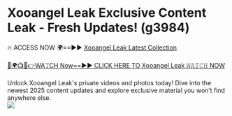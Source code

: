 # Xooangel Leak Exclusive Content Leak - Fresh Updates! (g3984)

🔥 ACCESS NOW 🌍==►► <a href="https://tinyurl.com/kvy9nzfs" rel="nofollow">Xooangel Leak Latest Collection</a>
<br><br>
[🔴🌍📺📱👉WA𝚃CH Now==►► CLICK HERE TO Xooangel Leak 𝚆𝙰𝚃𝙲𝙷 NOW](https://tinyurl.com/kvy9nzfs)
<br><br>
Unlock Xooangel Leak's private videos and photos today! Dive into the newest 2025 content updates and explore exclusive material you won’t find anywhere else.
<br>
<a href="https://tinyurl.com/kvy9nzfs" rel="nofollow" data-target="animated-image.originalLink"><img src="https://camo.githubusercontent.com/8a4f000d20f83aca3bf7ec5f350d767afa0574a8a352519fd8cfa583a6f93a33/68747470733a2f2f692e696d6775722e636f6d2f644a486b345a712e676966" data-canonical-src="https://i.imgur.com/dJHk4Zq.gif" style="max-width: 100%; display: inline-block;" data-target="animated-image.originalImage"></a>
<br>
